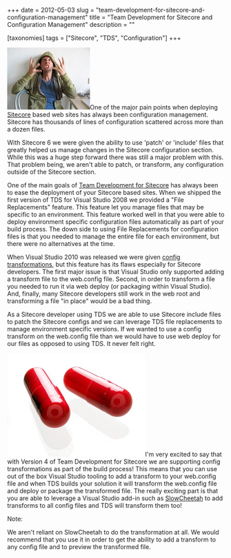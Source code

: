 +++
date = 2012-05-03
slug = "team-development-for-sitecore-and-configuration-management"
title = "Team Development for Sitecore and Configuration Management"
description = ""

[taxonomies]
tags = ["Sitecore", "TDS", "Configuration"]
+++

![](pain.jpg)One of the major pain points when deploying [Sitecore](http://www.sitecore.net) based web sites has always been configuration management. Sitecore has thousands of lines of configuration scattered across more than a dozen files. 

<!-- more -->

With Sitecore 6 we were given the ability to use 'patch' or 'include' files that greatly helped us manage changes in the Sitecore configuration section. While this was a huge step forward there was still a major problem with this. That problem being, we aren't able to patch, or transform, any configuration outside of the Sitecore section. 

One of the main goals of [Team Development for Sitecore](http://teamdevelopmentforsitecore.com) has always been to ease the deployment of your Sitecore based sites. When we shipped the first version of TDS for Visual Studio 2008 we provided a "File Replacements" feature. This feature let you manage files that may be specific to an environment. This feature worked well in that you were able to deploy environment specific configuration files automatically as part of your build process. The down side to using File Replacements for configuration files is that you needed to manage the entire file for each environment, but there were no alternatives at the time.

When Visual Studio 2010 was released we were given [config transformations](http://msdn.microsoft.com/en-us/library/dd465326.aspx), but this feature has its flaws especially for Sitecore developers. The first major issue is that Visual Studio only supported adding a transform file to the web.config file. Second, in order to transform a file you needed to run it via web deploy (or packaging within Visual Studio). And, finally, many Sitecore developers still work in the web root and transforming a file "in place" would be a bad thing.

As a Sitecore developer using TDS we are able to use Sitecore include files to patch the Sitecore configs and we can leverage TDS file replacements to manage environment specific versions. If we wanted to use a config transform on the web.config file than we would have to use web deploy for our files as opposed to using TDS. It never felt right.

![](pills.jpg)I'm very excited to say that with Version 4 of Team Development for Sitecore we are supporting config transformations as part of the build process! This means that you can use out of the box Visual Studio tooling to add a transform to your web.config file and when TDS builds your solution it will transform the web.config file and deploy or package the transformed file. The really exciting part is that you are able to leverage a Visual Studio add-in such as [SlowCheetah](http://visualstudiogallery.msdn.microsoft.com/69023d00-a4f9-4a34-a6cd-7e854ba318b5) to add transforms to all config files and TDS will transform them too!

Note:

We aren't reliant on SlowCheetah to do the transformation at all. We would recommend that you use it in order to get the ability to add a transform to any config file and to preview the transformed file.